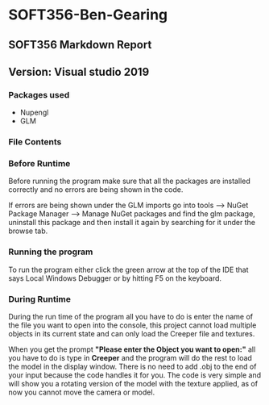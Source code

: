 # SOFT356-Ben-Gearing

## SOFT356 Markdown Report

## Version: Visual studio 2019

### Packages used

* Nupengl
* GLM

### File Contents



### Before Runtime

Before running the program make sure that all the packages are installed correctly and no errors are being shown in the code.

If errors are being shown under the GLM imports go into tools --> NuGet Package Manager --> Manage NuGet packages and find the glm package, uninstall this package and then install it again by searching for it under the browse tab.

### Running the program

To run the program either click the green arrow at the top of the IDE that says Local Windows Debugger or by hitting F5 on the keyboard.

### During Runtime

During the run time of the program all you have to do is enter the name of the file you want to open into the console, this project cannot load multiple objects in its current state and can only load the Creeper file and textures.

When you get the prompt **"Please enter the Object you want to open:"** all you have to do is type in **Creeper** and the program will do the rest to load the model in the display window. There is no need to add .obj to the end of your input because the code handles it for you. The code is very simple and will show you a rotating version of the model with the texture applied, as of now you cannot move the camera or model.
